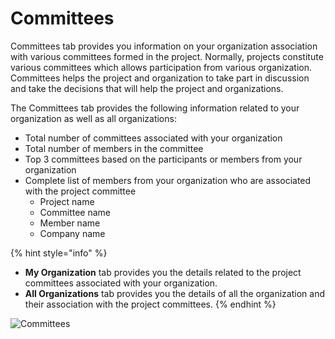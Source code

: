 # Committees

Committees tab provides you information on your organization association with various committees formed in the project. Normally, projects constitute various committees which allows participation from various organization. Committees helps the project and organization to take part in discussion and take the decisions that will help the project and organizations. 

The Committees tab provides the following information related to your organization as well as all organizations:

* Total number of committees associated with your organization 
* Total number of members in the committee 
* Top 3 committees based on the participants or members from your organization
* Complete list of members from your organization who are associated with the project committee
  * Project name 
  * Committee name 
  * Member name 
  * Company name

{% hint style="info" %}
* **My Organization** tab provides you the details related to the project  committees associated with your organization. 
* **All Organizations** tab provides you the details of all the organization and their association with the project committees. 
{% endhint %}

![Committees](https://files.gitbook.com/v0/b/gitbook-28427.appspot.com/o/assets%2F-MgAESFs0H7zYsmTgcOZ%2F-Mi6rmMIddcXCyJvM9iB%2F-Mi6xsslmP-92dc1AqC3%2FCommittees.png?alt=media\&token=8fec9efe-7704-4ef7-b982-a88b39dfd2e1)
